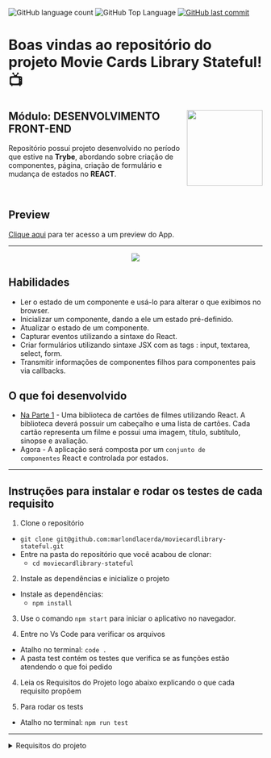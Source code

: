 <p>
  <img alt="GitHub language count" src="https://img.shields.io/github/languages/count/marlondlacerda/moviecardlibrary-stateful?color=6E40C9&style=flat-square">
  <img alt="GitHub Top Language" src="https://img.shields.io/github/languages/top/marlondlacerda/moviecardlibrary-stateful?color=6E40C9&style=flat-square">
  <a href="https://github.com/marlondlacerda/moviecardlibrary-stateful/commits/main">
    <img alt="GitHub last commit" src="https://img.shields.io/github/last-commit/marlondlacerda/moviecardlibrary-stateful?color=6E40C9&style=flat-square">
  </a>
</p>

# Boas vindas ao repositório do projeto Movie Cards Library Stateful! 📺

<div align="center">
  <img height="150px" align="right" src="https://theme.zdassets.com/theme_assets/9633455/9814df697eaf49815d7df109110815ff887b3457.png" />
  <div align="left" style="display: inline_block">
    <h2>Módulo: DESENVOLVIMENTO FRONT-END</h2>
    <p>
      Repositório possuí projeto desenvolvido no período que estive na <b>Trybe</b>, abordando sobre criação de componentes, página, criação de formulário e mudança de estados no <b>REACT</b>.</p>
  </div>
  <br>
</div>

## Preview
<div align="left" style="display: inline_block">
  <a href="https://moviecardlibrary-stateful.herokuapp.com/">Clique aqui</a> para ter acesso a um preview do App.
</div>

---

<div align="center">
  <img src="./img/preview.png">
</div>

## Habilidades
- Ler o estado de um componente e usá-lo para alterar o que exibimos no browser.
- Inicializar um componente, dando a ele um estado pré-definido.
- Atualizar o estado de um componente.
- Capturar eventos utilizando a sintaxe do React.
- Criar formulários utilizando sintaxe JSX com as tags : input, textarea, select, form.
- Transmitir informações de componentes filhos para componentes pais via callbacks.

## O que foi desenvolvido
- [Na Parte 1](https://movie-card-library.herokuapp.com/) - Uma biblioteca de cartões de filmes utilizando React. A biblioteca deverá possuir um cabeçalho e uma lista de cartões. Cada cartão representa um filme e possui uma imagem, título, subtítulo, sinopse e avaliação.
- Agora - A aplicação será composta por um <code>conjunto de componentes</code> React e controlada por estados.

---

 ## Instruções para instalar e rodar os testes de cada requisito
1. Clone o repositório
  * `git clone git@github.com:marlondlacerda/moviecardlibrary-stateful.git`
  * Entre na pasta do repositório que você acabou de clonar:
    * `cd moviecardlibrary-stateful`

2. Instale as dependências e inicialize o projeto
  * Instale as dependências:
    * `npm install`

3. Use o comando `npm start` para iniciar o aplicativo no navegador.

3. Entre no Vs Code para verificar os arquivos
  * Atalho no terminal: `code . `
  * A pasta test contém os testes que verifica se as funções estão atendendo o que foi pedido

4. Leia os Requisitos do Projeto logo abaixo explicando o que cada requisito propõem

5. Para rodar os tests
  * Atalho no terminal: `npm run test`

---

<details>
  <summary>Requisitos do projeto</summary>

- [x] 1 - Crie um componente chamado `<SearchBar />`

  Esse componente renderizará uma barra com filtros acima da listagem de cartões. Quais cartões serão mostrados no componente `<MovieList />` dependerá dos filtros escolhidos. `<SearchBar />` deve receber como props:

    - `searchText`, uma string
    - `onSearchTextChange`, uma callback
    - `bookmarkedOnly`, um boolean
    - `onBookmarkedChange`, uma callback
    - `selectedGenre`, uma string
    - `onSelectedGenreChange`, uma callback

  **O que será verificado:**
    - Será validado se o componente `<SearchBar />`, recebendo as devidas props, renderiza com sucesso


- [x] 2 - Renderize um formulário dentro de `<SearchBar />`

  Dentro desse formulário haverá campos usados na filtragem de cartões.

    - Esse formulário deve apresentar o atributo `data-testid="search-bar-form"`

  **O que será verificado:**
    - Será validado se é renderizado 1, e apenas 1, form dentro de `<SearchBar />`


- [x] 3 - Renderize um input do tipo texto dentro do formulário em `<SearchBar />`

  - O input deve ter uma label associada com o texto: **"Inclui o texto:"**;

  - Essa label deve apresentar o atributo `data-testid="text-input-label"`

  - A propriedade `value` do input deve receber o valor da prop `searchText`;

  - A propriedade `onChange` do input deve receber o valor da prop `onSearchTextChange`.

  - Esse input deve apresentar o atributo `data-testid="text-input"`

  **O que será verificado:**
    - Será validado que 1, e apenas 1, input de texto é renderizado dentro do forms
    - Será validado que o input de texto contém a label "Inclui o texto"
    - Será validado se o input de texto tem o valor passado pela props `searchText`
    - Será validado que a props `onSearchTextChange` é passada para o atributo `onChange` do input


- [x] 4 - Renderize um input do tipo checkbox dentro do formulário em `<SearchBar />`

  - O input deve ter uma label associada com o texto: **"Mostrar somente favoritos"**;

  - Essa label deve apresentar o atributo `data-testid="checkbox-input-label"`

  - A propriedade `checked` do input deve receber o valor da prop `bookmarkedOnly`;

  - A propriedade `onChange` do input deve receber o valor da prop `onBookmarkedChange`.

  - Esse input deve apresentar o atributo `data-testid="checkbox-input"`

  **O que será verificado:**
   - Será validado se uma checkbox é renderizada dentro do form
   - Será validado que o checkbox tem a label "Mostrar somente favoritos"
    - Será validado que a prop `bookmarkedOnly` é passada para o atributo `checked` do input
    - Será validado que a prop `onBookmarkedChange` é passada para o atributo `onChange` do input


- [x] 5 - Renderize um select dentro do formulário em `<SearchBar />`

  - O select deve ter uma label associada com o texto: **"Filtrar por gênero"**;

  - Essa label deve apresentar o atributo `data-testid="select-input-label"`

  - A propriedade `value` do select deve receber o valor da prop `selectedGenre`;

  - A propriedade `onChange` do select deve receber o valor da prop `onSelectedGenreChange`;

  - O `select` deve renderizar quatro tags `option`, com as opções de filtragem por gênero, na seguinte ordem:
   - `Todos`, com o valor `""`;
   - `Ação`, com o valor `action`;
   - `Comédia`, com o valor `comedy`;
   - `Suspense`, com o valor `thriller`.

  - O select deve apresentar o atributo `data-testid="select-input"`

  - Cada `option` deve apresentar o atributo `data-testid="select-option"`

  **O que será verificado:**
    - Será validado que um select é renderizado dentro do form
   - Será validado se o componente tem uma label com o texto "Filtrar por gênero"
    - Será validado se a prop `selectedGenre` é passada como valor do select
   - Será validado se a prop `onSelectedGenreChange` é passada para o atributo `onChange` do select
   - Será validado se são renderizadas 4 options dentro do select com os textos e valores, respectivamente: Todos e \'\', Ação e action, Comédia e comedy, Suspense e thriller

- [x] 6 - Crie um componente chamado `<AddMovie />`

  Esse componente renderizará um formulário que permite adicionar na biblioteca um novo cartão de filme, dadas as seguintes informações do novo filme:

    - subtítulo
    - título
    - caminho da imagem
    - sinopse
    - avaliação
    - gênero

  `<AddMovie />` deve receber como prop:

    - `onClick`, uma callback

  O componente `<AddMovie />` possui como estado as seguintes propriedades:

   - `subtitle`: guarda o subtítulo preenchido no formulário por quem usa a aplicação;
   - `title`: guarda o título preenchido no formulário por quem usa a aplicação;
   - `imagePath`: guarda o caminho da imagem preenchido no formulário por quem usa a aplicação;
   - `storyline`: guarda a sinopse do filme escrita no formulário por quem usa a aplicação;
   - `rating`: guarda a nota de avaliação dada no formulário por quem usa a aplicação;
   - `genre`: guarda o gênero do filme selecionado no formulário por quem usa a aplicação.

  Ou seja, o estado de `<AddMovie />` contém as informações do novo filme que foram inseridas por quem usa a aplicação. O estado inicial do componente `<AddMovie />` deve ser:

    - `subtitle`: '';
    - `title`: '';
   - `imagePath`: '';
   - `storyline`: '';
   - `rating`: 0;
   - `genre`: 'action'.

  **O que será verificado:**
  - Será validado se o componente renderiza


- [x] 7 - Renderize um formulário dentro de `<AddMovie />`

  Dentro desse formulário haverá campos usados para preencher informações do novo cartão a ser adicionado na biblioteca.

  **O que será verificado:**
   - Será validado se o componente renderiza 1, e apenas 1, form
    - O form deve conter o atributo `data-testid="add-movie-form"`


- [x] 8 - Renderize um input do tipo texto dentro do formulário em `<AddMovie />` para obter o título do novo filme

  - O input deve ter uma label associada com o texto: **"Título"**;

  - Essa label deve apresentar o atributo `data-testid="title-input-label"`

  - O input deve ter seu valor inicial provido pelo estado inicial do componente, via `title`;

  - Esse input deve apresentar o atributo `data-testid="title-input"`

  - A propriedade `onChange` deve atualizar o estado de `<AddMovie />`, atribuindo a `title` o atual título contido no input.

  **O que será verificado:**
   - Será validado se o componente renderiza um input de texto para quem usa escrever o titulo do filme
   - Será validado se o componente renderiza a label "Título" para o input de titulo
   - Será validado se o estado inicial do titulo é "", ou seja, uma string vazia
   - Será validado se o valor do input de título muda quando algo é digitado por quem usa.


- [x] 9 - Renderize um input do tipo texto dentro do formulário em `<AddMovie />` para obter o subtítulo do novo filme

  - O input deve ter uma label associada com o texto: **"Subtítulo"**;

  - Essa label deve apresentar o atributo `data-testid="subtitle-input-label"`

  - O input deve ter seu valor inicial provido pelo estado inicial do componente, via `subtitle`;

  - Esse input deve apresentar o atributo `data-testid="subtitle-input"`

  - A propriedade `onChange` deve atualizar o estado de `<AddMovie />`, atribuindo a `subtitle` o atual subtítulo contido no input.

  **O que será verificado:**
   - Será validado se o componentee renderiza um input de texto para quem usa escrever o subtítulo do filme
   - Será validado se o component renderiza a label "Subtítulo" para o input de subtitulo
   - Será validado se o estado inicial do subtitulo é "", ou seja, uma string vazia
   - Será validado se o valor do input de subtitulo muda quando algo é digitado pelo usuário


- [x] 10 - Renderize um input do tipo texto dentro do formulário em `<AddMovie />` para obter o caminho da imagem do novo filme

  - O input deve ter uma label associada com o texto: **"Imagem"**;

  - Essa label deve apresentar o atributo `data-testid="image-input-label"`

  - O input deve ter seu valor inicial provido pelo estado inicial do componente, via `imagePath`;

  - Esse input deve apresentar o atributo `data-testid="image-input"`

  - A propriedade `onChange` deve atualizar o estado de `<AddMovie />`, atribuindo a `imagePath` o atual caminho da imagem contido no input.

  **O que será verificado:**
   - Será validado se o componente renderiza um input de texto para quem usa inserir a url da imagem do filme
   - Será validado se o componente renderiza a label "Imagem" para o input de imagem
    - Será validado se o estado inicial do input de imagem é "", ou seja, uma string vazia
   - Será validado se o valor do input de imagem muda quando algo é digitado por quem usa


- [x] 11 - Renderize uma `textarea` dentro do formulário em `<AddMovie />` para obter a sinopse do novo filme

  - A `textarea` deve ter uma label associada com o texto: **"Sinopse"**;

  - Essa label deve apresentar o atributo `data-testid="storyline-input-label"`

  - A `textarea` deve ter seu valor inicial provido pelo estado inicial do componente, via `storyline`;

  - Essa `textarea` deve apresentar o atributo `data-testid="storyline-input"`

  - A propriedade `onChange` deve atualizar o estado de `<AddMovie />`, atribuindo a `storyline` a sinopse atual continda na `textarea`.

  **O que será verificado:**
   - Será validado se o componente renderiza um input de texto para quem usa escrever a sinopse do filme
   - Será validado se o componente renderiza a label "Sinopse" para o input de sinopse
   - Será validado se o estado inicial do input de sinopse é "", ou seja, uma string vazia
    - Será validado se o valor do input de sinopse muda quando algo é digitado por quem usa


- [x] 12 - Renderize um `input` do tipo `number` dentro do formulário em `<AddMovie />` para obter a avaliação do novo filme

  - O `input` deve ter uma label associada com o texto: **"Avaliação"**;

  - Essa label deve apresentar o atributo `data-testid="rating-input-label"`

  - O `input` deve ter seu valor inicial provido pelo estado inicial do componente, via `rating`;

  - Essa `input` deve apresentar o atributo `data-testid="rating-input"`

  - A propriedade `onChange` deve atualizar o estado de `<AddMovie />`, atribuindo a `rating` a avaliação atual continda no input.

  **O que será verificado:**
    - Será validado se o componente renderiza um input de texto para quem usa escrever a avaliação do filme
    - Será validado se o componente renderiza a label "Avaliação" para o input de avaliação
    - Será validado se o estado inicial do input de avaliação é 0
    - Será validado se o valor do input de avaliação muda quando algo é digitado por quem usa


- [x] 13 - Renderize um `select` do formulário em `<AddMovie />` para selecionar o gênero do novo filme

  - O `select` deve ter uma label associada com o texto: **"Gênero"**;

  - Essa label deve apresentar o atributo `data-testid="genre-input-label"`

  - O `select` deve ter seu valor inicial provido pelo estado inicial do componente, via `genre`;

  - O `select` deve apresentar o atributo `data-testid="genre-input"`

  - A propriedade `onChange` deve atualizar o estado de `<AddMovie />`, atribuindo a `genre` o gênero atual selecionado;

  - O `select` deve renderizar três tags `option`, com as opções de filtragem por gênero, na seguinte ordem:
    - `Ação`, com o valor `action`;
    - `Comédia`, com o valor `comedy`;
    - `Suspense`, com o valor `thriller`.

  - Cada `option` deve conter o atributo `data-testid="genre-option"`

  **O que será verificado:**
    - Será validado se o componente renderiza um select com 3 opções de genero de filme
    - Será validado se o componente renderiza a label "Gênero" para o select de gênero
    - Será validado se todas as opções no select tem o texto e o valor esperados, que são, respectivamente: Ação e action, Comédia e comedy, Suspense e thriller
    - Será validado se o gênero selecionado inicialmente é o "action"
    - Será validado se o valor do gênero muda quando um gênero diferente é escolhido no select


- [x] 14 - Renderize um botão do formulário em `<AddMovie />` para fazer uso dos dados do novo filme, contidos no estado de `<AddMovie />`

  - O botão precisa ter escrito o seguinte texto: **"Adicionar filme"**;

  - O botão deve conter o atributo `data-testid="send-button"`

  - A propriedade `onClick` do botão invoca uma função definida por você, em `<AddMovie />`, que:
    - Executa a callback passada para o componente `<AddMovie />` via props, chamada `onClick`, que recebe como parâmetro o estado atual de `<AddMovie />`;
    - Reseta o estado de `<AddMovie />`, voltando para o inicial, conforme mencionado anteriormente.

  **O que será verificado:**
    - Será validado se o texto do botão é "Adicionar filme"
    - Será validado se o evento onClick é chamado ao se clicar no botão.
    - Será validado se o estado dos inputs volta ao inicial depois que o botão de adicionar é clicado.

- [x] 15 - Crie um componente chamado `<MovieLibrary />`

  Esse componente renderizará a biblioteca de filmes que renderizará a `searchBar` e o `addMovies` para filtrar por filmes e adicionar um filme à biblioteca respectivamente.

  `<MovieLibrary />` deve receber como props:

    - `movies`, um array

  **O que será verificado:**
    - Será validado se o componente é renderizado com sucesso

- [x] 16 - Configure o estado inicial do componente `MovieLibray`

  O componente `<MovieLibrary />` possui como estado as seguintes propriedades:

    - `searchText`: guarda o texto de busca por filmes;
    - `bookmarkedOnly`: um _boolean_ que guarda se é para filtrar por filmes favoritados ou não;
    - `selectedGenre`: guarda o gênero do filme selecionado para poder fazer a filtragem;
    - `movies`: guarda a lista de filmes.

  Ou seja, o estado de `<MovieLibrary />` contém a lista de filmes e os filtros a serem aplicados sobre a listagem.

  O estado inicial do componente `<MovieLibrary />` deve ser:

    - `searchText`: '';
    - `bookmarkedOnly`: false;
    - `selectedGenre`: '';
    - `movies`: a lista de filmes passadas pela props `movies`.

  **O que será verificado:**
    - Será validado se o `searchText` é inicializado com uma string vazia
    - Será validado se o `bookmarkedOnly` é inicializado com o boleano `falso`
    - Será validado se o `selectedGenre` é inicializado com uma string vazia
    - Será validado se o todos os `movies` são renderezidados.

  > OBS: Esse teste só irá ser aprovado após a conclusão dos requisitos 17 e 18.

- [x] 17 - Renderize `<SearchBar />` dentro de `<MovieLibrary />`

  - `searchText` oriundo do estado de `<MovieLibrary />` deve ser passado para a prop `searchText` de `<SearchBar />`;

  - A callback para atualizar o estado de `<MovieLibrary />` em `searchText` precisa ser passada para `<SearchBar />`;

  - `bookmarkedOnly` oriundo do estado de `<MovieLibrary />` deve ser passado para a prop `bookmarkedOnly` de `<SearchBar />`;

  - A callback para atualizar o estado de `<MovieLibrary />` em `bookmarkedOnly` precisa ser passada para `<SearchBar />`;

  - `selectedGenre` oriundo do estado de `<MovieLibrary />` deve ser passado para a prop `selectedGenre` de `<SearchBar />`;

  - A callback para atualizar o estado de `<MovieLibrary />` em `selectedGenre` precisa ser passada para `<SearchBar />`.

  **O que será verificado:**
    - Será validado se um componente `<SearchBar />` é renderizado
    - Será validado se o estado da `<MovieLibrary />` muda quando quem usa digita algo no `<SearchBar />`
    - Será validado que é possivel selecionar a opção de filtrar por favoritos
    - Será validado que é possivel escolher uma categoria uma categoria de filme para filtrar


- [x] 18 - Renderize `<MovieList />` dentro de `<MovieLibrary />`

  - Deve passar para a prop `movies` de `<MovieList />` todos os filmes filtrados;

  - Quando o estado para `bookmarkedOnly` é falso, não é alterada a listagem de filmes a ser renderizada;

  - Quando o estado para `bookmarkedOnly` é verdadeiro, deve ser renderizado por `<MovieList />` somente filmes favoritados;

  - Quando o estado para `selectedGenre` é vazio, não é alterada a listagem de filmes a ser renderizada;

  - Quando o estado para `selectedGenre` não é vazio, deve ser renderizado somente filmes com o mesmo gênero;

  - Quando o estado para `searchText` é vazio, não é alterada a listagem de filmes a ser renderizada;

  - Quando o estado para `searchText` não é vazio, deve ser renderizado por `<MovieList />` filmes que satisfaçam a uma das condições abaixo:
    - Filmes cujo título contém o que está presente em `searchText`, **ou**;
    - Filmes cujo subtítulo contém o que está presente em `searchText`, **ou**;
    - Filmes cuja sinopse contém o que está presente em` searchText`.

  **O que será verificado:**
    - Será validado que o componente `<MovieList />` é renderizado com sucesso
    - Será validado se a barra de buscas filtra os filmes por titulo
    - Será validado se a barra de buscas filtra os filmes por subtítulo
    - Será validado se a barra de buscas filtra os filmes por sinopse
    - Será validado se a lista de filmes é renderizada sem filtragens se a barra de buscar estiver vazia
    - Será validado que é possivel filtrar por favoritos
    - Será validado que é possivel filtrar por categoria

- [x] 19 - Renderize `<AddMovie />` dentro de `<MovieLibrary />`

  - A callback que permite adicionar um novo filme ao final da lista precisa ser passada para `<AddMovie />`.

  **O que será verificado:**
    - Será validado se o componente `<AddMovie />` é renderizado com sucesso
    - Será validado se é possível adicionar um novo filme a lista de filmes

- [x] 20 - Adicione proptypes a todos os componentes

  Todos os componentes que recebem props devem ter suas proptypes corretamente declaradas. **O ESlint checa automaticamente declaração de PropTypes, portanto seu Pull Request deverá passar pela verificação do linter para satisfazer esse requisito.**
</details>
